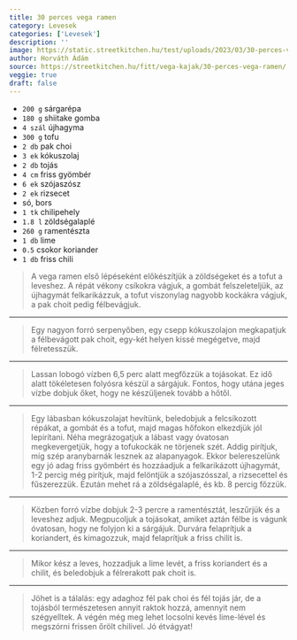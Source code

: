 ```yaml
---
title: 30 perces vega ramen
category: Levesek
categories: ['Levesek']
description: ''
image: https://static.streetkitchen.hu/test/uploads/2023/03/30-perces-vega-ramen-1-scaled.jpg
author: Horváth Ádám
source: https://streetkitchen.hu/fitt/vega-kajak/30-perces-vega-ramen/
veggie: true
draft: false
---
```


- `200 g` sárgarépa
- `180 g` shiitake gomba
- `4 szál` újhagyma
- `300 g` tofu
- `2 db` pak choi
- `3 ek` kókuszolaj
- `2 db` tojás
- `4 cm` friss gyömbér
- `6 ek` szójaszósz
- `2 ek` rizsecet
- só, bors
- `1 tk` chilipehely
- `1.8 l` zöldségalaplé
- `260 g` ramentészta
- `1 db` lime
- `0.5` csokor koriander
- `1 db` friss chili

> A vega ramen első lépéseként előkészítjük a zöldségeket és a tofut a leveshez. A répát vékony csíkokra vágjuk, a gombát felszeleteljük, az újhagymát felkarikázzuk, a tofut viszonylag nagyobb kockákra vágjuk, a pak choit pedig félbevágjuk.

---

> Egy nagyon forró serpenyőben, egy csepp kókuszolajon megkapatjuk a félbevágott pak choit, egy-két helyen kissé megégetve, majd félretesszük.

---

> Lassan lobogó vízben 6,5 perc alatt megfőzzük a tojásokat. Ez idő alatt tökéletesen folyósra készül a sárgájuk. Fontos, hogy utána jeges vízbe dobjuk őket, hogy ne készüljenek tovább a hőtől.

---

> Egy lábasban kókuszolajat hevítünk, beledobjuk a felcsíkozott répákat, a gombát és a tofut, majd magas hőfokon elkezdjük jól lepirítani. Néha megrázogatjuk a lábast vagy óvatosan megkevergetjük, hogy a tofukockák ne törjenek szét. Addig pirítjuk, míg szép aranybarnák lesznek az alapanyagok. Ekkor belereszelünk egy jó adag friss gyömbért és hozzáadjuk a felkarikázott újhagymát, 1-2 percig még pirítjuk, majd felöntjük a szójaszósszal, a rizsecettel és fűszerezzük. Ezután mehet rá a zöldségalaplé, és kb. 8 percig főzzük.

---

> Közben forró vízbe dobjuk 2-3 percre a ramentésztát, leszűrjük és a leveshez adjuk. Megpucoljuk a tojásokat, amiket aztán félbe is vágunk óvatosan, hogy ne folyjon ki a sárgájuk. Durvára felaprítjuk a koriandert, és kimagozzuk, majd felaprítjuk a friss chilit is.

---

> Mikor kész a leves, hozzadjuk a lime levét, a friss koriandert és a chilit, és beledobjuk a félrerakott pak choit is.

---

> Jöhet is a tálalás: egy adaghoz fél pak choi és fél tojás jár, de a tojásból természetesen annyit raktok hozzá, amennyit nem szégyelltek. A végén még meg lehet locsolni kevés lime-lével és megszórni frissen őrölt chilivel. Jó étvágyat!
